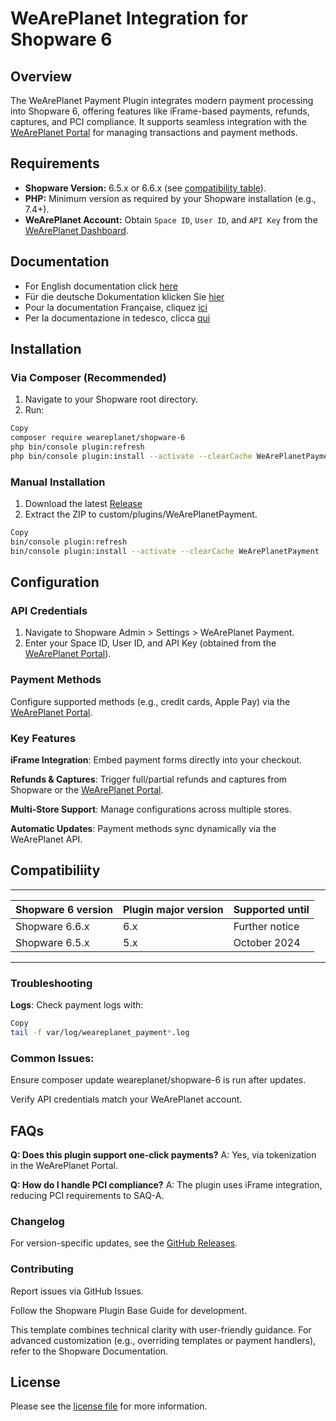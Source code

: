

WeArePlanet Integration for Shopware 6
=============================

## **Overview**  
The WeArePlanet Payment Plugin integrates modern payment processing into Shopware 6, offering features like iFrame-based payments, refunds, captures, and PCI compliance. It supports seamless integration with the [WeArePlanet Portal](https://paymentshub.weareplanet.com/) for managing transactions and payment methods.

## Requirements

- **Shopware Version:** 6.5.x or 6.6.x (see [compatibility table](#compatibility)).  
- **PHP:** Minimum version as required by your Shopware installation (e.g., 7.4+).  
- **WeArePlanet Account:** Obtain `Space ID`, `User ID`, and `API Key` from the [WeArePlanet Dashboard](https://paymentshub.weareplanet.com/).

## Documentation

- For English documentation click [here](https://plugin-documentation.weareplanet.com/weareplanet/shopware-6/6.1.13/docs/en/documentation.html)
- Für die deutsche Dokumentation klicken Sie [hier](https://plugin-documentation.weareplanet.com/weareplanet/shopware-6/6.1.13/docs/de/documentation.html)
- Pour la documentation Française, cliquez [ici](https://plugin-documentation.weareplanet.com/weareplanet/shopware-6/6.1.13/docs/fr/documentation.html)
- Per la documentazione in tedesco, clicca [qui](https://plugin-documentation.weareplanet.com/weareplanet/shopware-6/6.1.13/docs/it/documentation.html)

## Installation

### **Via Composer (Recommended)**  
1. Navigate to your Shopware root directory.
2. Run:

```bash
Copy
composer require weareplanet/shopware-6
php bin/console plugin:refresh
php bin/console plugin:install --activate --clearCache WeArePlanetPayment
```

### Manual Installation

1. Download the latest [Release](../../releases)
2. Extract the ZIP to custom/plugins/WeArePlanetPayment.

```bash
Copy
bin/console plugin:refresh  
bin/console plugin:install --activate --clearCache WeArePlanetPayment  
```

## Configuration
### API Credentials

1. Navigate to Shopware Admin > Settings > WeArePlanet Payment.
2. Enter your Space ID, User ID, and API Key (obtained from the [WeArePlanet Portal](https://paymentshub.weareplanet.com/)).

### Payment Methods

Configure supported methods (e.g., credit cards, Apple Pay) via the [WeArePlanet Portal](https://paymentshub.weareplanet.com/).

### Key Features
**iFrame Integration**: Embed payment forms directly into your checkout.

**Refunds & Captures**: Trigger full/partial refunds and captures from Shopware or the [WeArePlanet Portal](https://paymentshub.weareplanet.com/).

**Multi-Store Support**: Manage configurations across multiple stores.

**Automatic Updates**: Payment methods sync dynamically via the WeArePlanet API.

## Compatibiliity

___________________________________________________________________________________
| Shopware 6 version            | Plugin major version   | Supported until        |
|-------------------------------|------------------------|------------------------|
| Shopware 6.6.x                | 6.x                    | Further notice         |
| Shopware 6.5.x                | 5.x                    | October 2024           |
-----------------------------------------------------------------------------------

### Troubleshooting
**Logs**: Check payment logs with:

```bash
Copy
tail -f var/log/weareplanet_payment*.log
```
### Common Issues:

Ensure composer update weareplanet/shopware-6 is run after updates.

Verify API credentials match your WeArePlanet account.

## FAQs
**Q: Does this plugin support one-click payments?**
A: Yes, via tokenization in the WeArePlanet Portal.

**Q: How do I handle PCI compliance?**
A: The plugin uses iFrame integration, reducing PCI requirements to SAQ-A.

### Changelog
For version-specific updates, see the [GitHub Releases](https://github.com/weareplanet/shopware-6/releases).

### Contributing
Report issues via GitHub Issues.

Follow the Shopware Plugin Base Guide for development.

This template combines technical clarity with user-friendly guidance. For advanced customization (e.g., overriding templates or payment handlers), refer to the Shopware Documentation.

## License

Please see the [license file](https://github.com/weareplanet/shopware-6/blob/master/LICENSE.txt) for more information.
